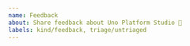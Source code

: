 ```yaml
---
name: Feedback
about: Share feedback about Uno Platform Studio 💖
labels: kind/feedback, triage/untriaged
---
```


<!-- Thank you for sharing your feedback about Uno Platform Studio 💖

Here are some ideas to guide your feedback:

### General Feedback
- Which version of Uno Platform (Uno.Sdk) are you using, on which platforms, and with which IDE?
- What do you love about Uno Platform Studio and its related tools (Hot Design™, Hot Reload, Design-to-Code)?
- What features or tools do you feel are missing or could be improved?
- How has Uno Platform Studio impacted your development workflow?

### Feedback on Specific Tools
- **Hot Design™**:  
  - How easy is it to visually edit your app's interface?  
  - Is the runtime Visual Designer helpful with your development workflow? 
  - Are there specific features you’d like to see added or enhanced?  
- **Hot Reload**:  
  - How effective is the live update process when making code changes?  
  - Have you experienced any delays or issues with updates applying?  
  - Are there specific scenarios where Hot Reload could be improved?  
- **Design-to-Code**:  
  - How well does the generated XAML or C# Markup align with your design expectations?  
  - Is the integration with Figma meeting your needs?  
  - Are there any challenges with the design handoff process?

### Additional Feedback
- Are there any specific scenarios or use cases where you would like to see more support?
- What would make Uno Platform Studio more valuable for your projects?

If you are representing an organization and prefer to discuss feedback privately, please [contact us](https://platform.uno/contact/).

We appreciate your input and look forward to making Uno Platform Studio even better with your help!
-->
